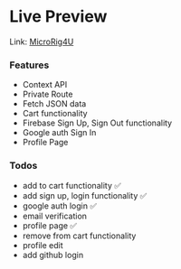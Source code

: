 # Live Preview

Link: [MicroRig4U](https://microrig4u.surge.sh)

### Features

- Context API
- Private Route
- Fetch JSON data
- Cart functionality
- Firebase Sign Up, Sign Out functionality
- Google auth Sign In
- Profile Page

### Todos

- add to cart functionality ✅
- add sign up, login functionality ✅
- google auth login ✅
- email verification 
- profile page ✅
- remove from cart functionality
- profile edit
- add github login